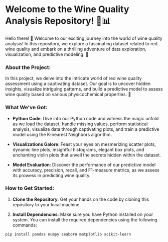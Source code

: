 # Welcome to the Wine Quality Analysis Repository! 🍷📊

Hello there! 👋 Welcome to our exciting journey into the world of wine quality analysis! In this repository, we explore a fascinating dataset related to red wine quality and embark on a thrilling adventure of data exploration, visualization, and predictive modeling. 🚀

### About the Project:

In this project, we delve into the intricate world of red wine quality assessment using a captivating dataset. Our goal is to uncover hidden insights, visualize intriguing patterns, and build a predictive model to assess wine quality based on various physicochemical properties. 🍇

### What We've Got:

- **Python Code**: Dive into our Python code and witness the magic unfold as we load the dataset, handle missing values, perform statistical analysis, visualize data through captivating plots, and train a predictive model using the K-nearest Neighbors algorithm.
  
- **Visualizations Galore**: Feast your eyes on mesmerizing scatter plots, dynamic line plots, insightful histograms, elegant box plots, and enchanting violin plots that unveil the secrets hidden within the dataset.

- **Model Evaluation**: Discover the performance of our predictive model with accuracy, precision, recall, and F1-measure metrics, as we assess its prowess in predicting wine quality.

### How to Get Started:

1. **Clone the Repository**: Get your hands on the code by cloning this repository to your local machine.

2. **Install Dependencies**: Make sure you have Python installed on your system. You can install the required dependencies using the following commands:

```bash
pip install pandas numpy seaborn matplotlib scikit-learn
